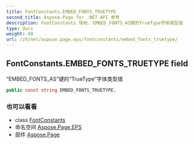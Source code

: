 ```yaml
---
title: FontConstants.EMBED_FONTS_TRUETYPE
second_title: Aspose.Page for .NET API 参考
description: FontConstants 场地. EMBED_FONTS_AS键的TrueType字体类型值
type: docs
weight: 40
url: /zh/net/aspose.page.eps/fontconstants/embed_fonts_truetype/
---
```

## FontConstants.EMBED_FONTS_TRUETYPE field

“EMBED_FONTS_AS”键的“TrueType”字体类型值

```csharp
public const string EMBED_FONTS_TRUETYPE;
```

### 也可以看看

* class [FontConstants](../)
* 命名空间 [Aspose.Page.EPS](../../fontconstants/)
* 部件 [Aspose.Page](../../../)


